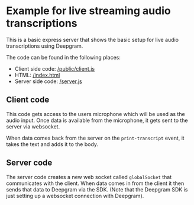 # Example for live streaming audio transcriptions

This is a basic express server that shows the basic setup for live audio transcriptions using Deepgram.

The code can be found in the following places:
- Client side code: [/public/client.js](/public/client.js)
- HTML: [/index.html](/index.html)
- Server side code: [/server.js](/server.js)

## Client code 
This code gets access to the users microphone which will be used as the audio input. Once data is available from the microphone, it gets sent to the server via websocket.

When data comes back from the server on the `print-transcript` event, it takes the text and adds it to the body.

## Server code
The server code creates a new web socket called `globalSocket` that communicates with the client. When data comes in from the client it then sends that data to Deepgram via the SDK. (Note that the Deepgram SDK is just setting up a websocket connection with Deepgram).


